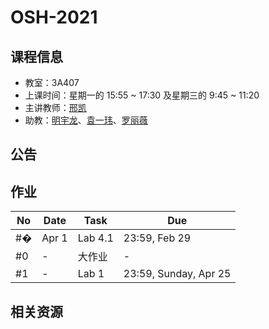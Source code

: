 # OSH-2021

## 课程信息

- 教室：3A407
- 上课时间：星期一的 15:55 ~ 17:30 及星期三的 9:45 ~ 11:20
- 主讲教师：[邢凯](mailto:kxing@ustc.edu.cn)
- 助教：[明宇龙](mailto:ta@mail.myl.moe)、[袁一玮](mailto:totoroyyw@gmail.com)、[罗丽薇](mailto:loliw32768@gmail.com)

## 公告

## 作业

| No  | Date | Task | Due |
| --- | ---- | ---- | --- |
| #�  | Apr 1  | Lab 4.1   | 23:59, Feb 29 |
| #0  | -    | 大作业    | -   |
| #1  | -   | Lab 1   | 23:59, Sunday, Apr 25  |

## 相关资源
